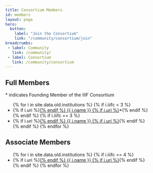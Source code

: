 ```yaml
---
title: Consortium Members
id: members
layout: page
hero:
  button:
    label: "Join the Consortium"
    link: "/community/consortium/join"
breadcrumbs:
 - label: Community
   link: /community/
 - label: Consortium
   link: /community/consortium
---
```


## Full Members

\* indicates Founding Member of the IIIF Consortium
<ul>
  {% for i in site.data.old.institutions %}
    {% if i.iiifc < 3 %}
   <li>
      {% if i.uri %}<a href="{{ i.uri }}">{% endif %}
        {{ i.name }}
      {% if i.uri %}</a>*{% endif %}
  </li>{% endif %}
    {% if i.iiifc == 3 %}
   <li>
      {% if i.uri %}<a href="{{ i.uri }}">{% endif %}
        {{ i.name }}
      {% if i.uri %}</a>{% endif %}
  </li>{% endif %}
  {% endfor %}
</ul>


## Associate Members

<ul>
{% for i in site.data.old.institutions %}
    {% if i.iiifc == 4 %}
  <li>
      {% if i.uri %}<a href="{{ i.uri }}">{% endif %}
        {{ i.name }}
      {% if i.uri %}</a>{% endif %}
  </li>
    {% endif %}
{% endfor %}
</ul>
